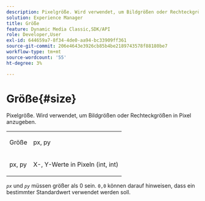 ```yaml
---
description: Pixelgröße. Wird verwendet, um Bildgrößen oder Rechteckgrößen in Pixel anzugeben.
solution: Experience Manager
title: Größe
feature: Dynamic Media Classic,SDK/API
role: Developer,User
exl-id: 644659a7-8f34-4de0-aa94-bc33909ff361
source-git-commit: 206e4643e3926cb85b4be2189743578f88180be7
workflow-type: tm+mt
source-wordcount: '55'
ht-degree: 3%

---
```


# Größe{#size}

Pixelgröße. Wird verwendet, um Bildgrößen oder Rechteckgrößen in Pixel anzugeben.

<table id="simpletable_06761BED6FF14C2A83745A78B10D3419"> 
 <tr class="strow"> 
  <td class="stentry"> <p><span class="codeph"> <span class="varname"> Größe</span> </span> </p> </td> 
  <td class="stentry"> <p><span class="codeph"> <span class="varname"> px, py</span> </span> </p></td> 
 </tr> 
 <tr class="strow"> 
  <td class="stentry"> <p><span class="codeph"> <span class="varname"> px, py</span> </span> </p></td> 
  <td class="stentry"> <p>X-, Y-Werte in Pixeln (int, int) </p></td> 
 </tr> 
</table>

*`px`* und *`py`* müssen größer als 0 sein. `0,0` können darauf hinweisen, dass ein bestimmter Standardwert verwendet werden soll.

